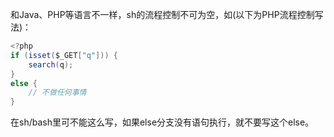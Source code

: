 和Java、PHP等语言不一样，sh的流程控制不可为空，如(以下为PHP流程控制写法)：
```java
<?php
if (isset($_GET["q"])) {
    search(q);
}
else {
    // 不做任何事情
}
```
在sh/bash里可不能这么写，如果else分支没有语句执行，就不要写这个else。